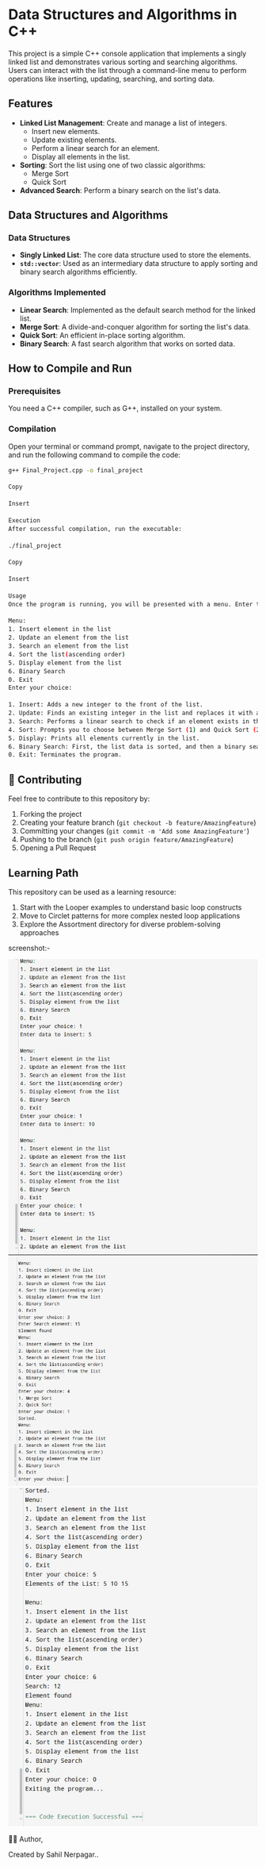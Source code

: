 # Data Structures and Algorithms in C++

This project is a simple C++ console application that implements a singly linked list and demonstrates various sorting and searching algorithms. Users can interact with the list through a command-line menu to perform operations like inserting, updating, searching, and sorting data.

## Features

- **Linked List Management**: Create and manage a list of integers.
  - Insert new elements.
  - Update existing elements.
  - Perform a linear search for an element.
  - Display all elements in the list.
- **Sorting**: Sort the list using one of two classic algorithms:
  - Merge Sort
  - Quick Sort
- **Advanced Search**: Perform a binary search on the list's data.

## Data Structures and Algorithms

### Data Structures

- **Singly Linked List**: The core data structure used to store the elements.
- **`std::vector`**: Used as an intermediary data structure to apply sorting and binary search algorithms efficiently.

### Algorithms Implemented

- **Linear Search**: Implemented as the default search method for the linked list.
- **Merge Sort**: A divide-and-conquer algorithm for sorting the list's data.
- **Quick Sort**: An efficient in-place sorting algorithm.
- **Binary Search**: A fast search algorithm that works on sorted data.

## How to Compile and Run

### Prerequisites

You need a C++ compiler, such as G++, installed on your system.

### Compilation

Open your terminal or command prompt, navigate to the project directory, and run the following command to compile the code:

```sh
g++ Final_Project.cpp -o final_project

Copy

Insert

Execution
After successful compilation, run the executable:

./final_project

Copy

Insert

Usage
Once the program is running, you will be presented with a menu. Enter the number corresponding to the desired action.

Menu:
1. Insert element in the list
2. Update an element from the list
3. Search an element from the list
4. Sort the list(ascending order)
5. Display element from the list
6. Binary Search
0. Exit
Enter your choice:

1. Insert: Adds a new integer to the front of the list.
2. Update: Finds an existing integer in the list and replaces it with a new value.
3. Search: Performs a linear search to check if an element exists in the list.
4. Sort: Prompts you to choose between Merge Sort (1) and Quick Sort (2) to sort the entire list in ascending order.
5. Display: Prints all elements currently in the list.
6. Binary Search: First, the list data is sorted, and then a binary search is performed to find a given element.
0. Exit: Terminates the program.
```

## 🤝 Contributing

Feel free to contribute to this repository by:

1. Forking the project
2. Creating your feature branch (`git checkout -b feature/AmazingFeature`)
3. Committing your changes (`git commit -m 'Add some AmazingFeature'`)
4. Pushing to the branch (`git push origin feature/AmazingFeature`)
5. Opening a Pull Request

## Learning Path

This repository can be used as a learning resource:

1.  Start with the Looper examples to understand basic loop constructs
2.  Move to Circlet patterns for more complex nested loop applications
3.  Explore the Assortment directory for diverse problem-solving approaches


screenshot:-

![screenshot](s1.jpeg) ![screenshot](s2.jpeg) ![screenshot](s3.jpeg)



👨‍💻 Author,

Created by Sahil Nerpagar..

